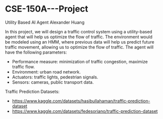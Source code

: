# CSE-150A---Project
Utility Based AI Agent
Alexander Huang

In this project, we will design a traffic control system using a utility-based agent that will help us optimize the flow of traffic. 
The environment would be modeled using an HMM, where previous data will help us predict future traffic movement, allowing us to optimize the flow of traffic. 
The agent will have the following parameters:
- Performance measure: minimization of traffic congestion, maximize traffic flow.
- Environment: urban road network.
- Actuators: traffic lights, pedestrian signals.
- Sensors: cameras, public transport data.

Traffic Prediction Datasets:

- https://www.kaggle.com/datasets/hasibullahaman/traffic-prediction-dataset
- https://www.kaggle.com/datasets/fedesoriano/traffic-prediction-dataset
